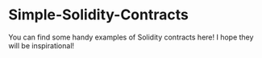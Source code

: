 # Simple-Solidity-Contracts
You can find some handy examples of Solidity contracts here! I hope they will be inspirational!
